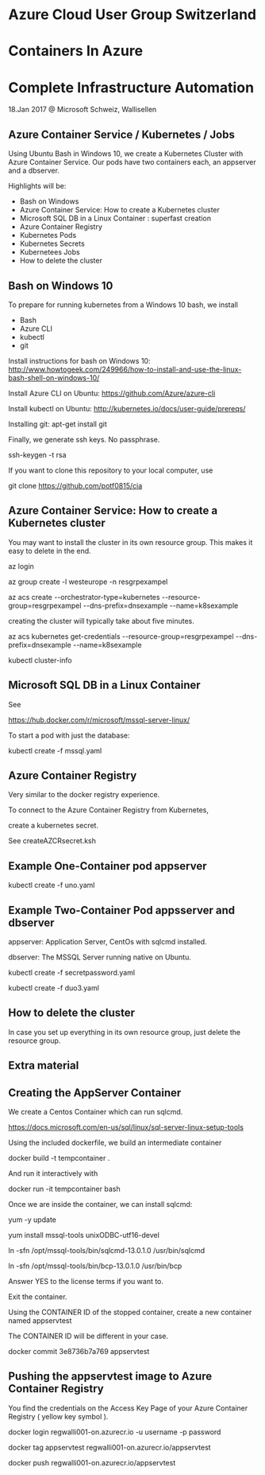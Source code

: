 # Azure Cloud User Group Switzerland
# Containers In Azure
# Complete Infrastructure Automation

18.Jan 2017 @ Microsoft Schweiz, Wallisellen

## Azure Container Service / Kubernetes / Jobs

Using Ubuntu Bash in Windows 10, we create a Kubernetes Cluster with Azure Container Service. Our pods have two containers each, an appserver and a dbserver. 

Highlights will be:  
- Bash on Windows
- Azure Container Service: How to create a Kubernetes cluster 
- Microsoft SQL DB in a Linux Container : superfast creation 
- Azure Container Registry 
- Kubernetes Pods 
- Kubernetes Secrets 
- Kubernetees Jobs 
- How to delete the cluster


## Bash on Windows 10

To prepare for running kubernetes from a Windows 10 bash, we install 
- Bash
- Azure CLI
- kubectl
- git

Install instructions for bash on Windows 10:
http://www.howtogeek.com/249966/how-to-install-and-use-the-linux-bash-shell-on-windows-10/

Install Azure CLI on Ubuntu:
https://github.com/Azure/azure-cli

Install kubectl on Ubuntu:
http://kubernetes.io/docs/user-guide/prereqs/

Installing git:
apt-get install git

Finally, we generate ssh keys. No passphrase.

ssh-keygen -t rsa

If you want to clone this repository to your local computer, use

git clone https://github.com/potf0815/cia

## Azure Container Service: How to create a Kubernetes cluster 
You may want to install the cluster in its own resource group.
This makes it easy to delete in the end.

az login

az group create -l westeurope -n resgrpexampel

az acs create --orchestrator-type=kubernetes --resource-group=resgrpexampel --dns-prefix=dnsexample --name=k8sexample

creating the cluster will typically take about five minutes.

az acs kubernetes get-credentials  --resource-group=resgrpexampel --dns-prefix=dnsexample --name=k8sexample

kubectl cluster-info


## Microsoft SQL DB in a Linux Container 

See 

https://hub.docker.com/r/microsoft/mssql-server-linux/

To start a pod with just the database:

kubectl create -f mssql.yaml

## Azure Container Registry 

Very similar to the docker registry experience.

To connect to the Azure Container Registry from Kubernetes,

create a kubernetes secret.

See createAZCRsecret.ksh


## Example One-Container pod appserver

kubectl create -f uno.yaml

## Example Two-Container Pod appsserver and dbserver

appserver: Application Server, CentOs with sqlcmd installed.

dbserver: The MSSQL Server running native on Ubuntu.

kubectl create -f secretpassword.yaml

kubectl create -f duo3.yaml


## How to delete the cluster
In case you set up everything in its own resource group, just delete the resource group.
 
## Extra material
 
## Creating the AppServer Container

We create a Centos Container which can run sqlcmd.

https://docs.microsoft.com/en-us/sql/linux/sql-server-linux-setup-tools

Using the included dockerfile, we build an intermediate container

docker build -t tempcontainer .

And run it interactively with 

docker run -it tempcontainer bash

Once we are inside the container, we can install sqlcmd: 
 
yum -y update

yum install mssql-tools unixODBC-utf16-devel

ln -sfn /opt/mssql-tools/bin/sqlcmd-13.0.1.0 /usr/bin/sqlcmd

ln -sfn /opt/mssql-tools/bin/bcp-13.0.1.0 /usr/bin/bcp

Answer YES to the license terms if you want to.

Exit the container.

Using the CONTAINER ID of the stopped container, create a new container named appservtest

The CONTAINER ID will be different in your case.

docker commit 3e8736b7a769 appservtest


## Pushing the appservtest image to Azure Container Registry

You find the credentials on the Access Key Page of your Azure Container Registry ( yellow key symbol ).

docker login regwalli001-on.azurecr.io -u username -p password

docker tag appservtest regwalli001-on.azurecr.io/appservtest

docker push regwalli001-on.azurecr.io/appservtest
 
 
 
